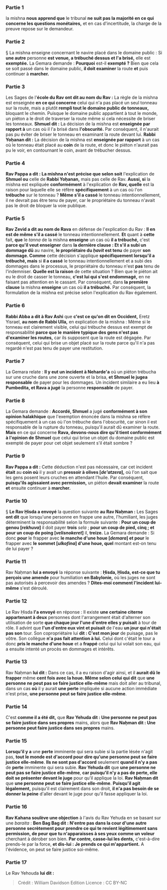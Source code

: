 
### Partie 1
la mishna <b>nous apprend que</b> le tribunal <b>ne suit pas la majorité en ce qui concerne les questions monétaires,</b> et en cas d'incertitude, la charge de la preuve repose sur le demandeur.

### Partie 2
§ La mishna enseigne concernant le navire placé dans le domaine public : Si <b>une autre</b> personne <b>est venue, a trébuché dessus et l'a brisé,</b> elle est <b>exemptée.</b> La Gemara demande : <b>Pourquoi</b> est-il <b>exempté ?</b> Bien que cela se soit passé dans le domaine public, <b>il doit examiner</b> la route <b>et</b> puis continuer à <b>marcher.</b>

### Partie 3
Les Sages de l'<b>école du Rav ont dit au nom du Rav :</b> La règle de la mishna est enseignée <b>en ce qui concerne</b> celui qui n'a pas placé un seul tonneau sur la route, mais a plutôt <b>rempli tout le domaine public de tonneaux,</b> bloquant le chemin. Puisque le domaine public appartient à tout le monde, un piéton a le droit de traverser la route même si cela nécessite de briser les tonneaux. <b>Shmuel dit :</b> La décision de la mishna est <b>enseignée par rapport à</b> un cas où il l'a brisé dans <b>l'obscurité.</b> Par conséquent, il n'aurait pas pu éviter de briser le tonneau en examinant la route devant lui. <b>Rabbi Yoḥanan dit :</b> La décision de la mishna est <b>enseignée par rapport</b> à un cas où le tonneau était placé au <b>coin</b> de la route, et donc le piéton n'aurait pas pu le voir, en contournant le coin, avant de trébucher dessus.

### Partie 4
<b>Rav Pappa a dit : La mishna n'est précise que selon soit</b> l'explication de <b>Shmuel ou</b> celle de <b>Rabbi Yoḥanan,</b> mais pas celle de Rav. <b>Aussi, si</b> la mishna est expliquée <b>conformément</b> à l'explication de <b>Rav, quelle</b> est la raison pour laquelle elle se réfère <b>spécifiquement</b> à un cas où l'on <b>trébuche</b> sur le tonneau ? <b>Même s'il a cassé</b> le tonneau intentionnellement, il ne devrait pas être tenu de payer, car le propriétaire du tonneau n'avait pas le droit de bloquer la voie publique.

### Partie 5
<b>Rav Zevid a dit au nom de Rava</b> en défense de l'explication du Rav : <b>Il en est de même s'il a cassé</b> le tonneau intentionnellement. <b>Et</b> quant à <b>cette</b> fait, <b>que</b> le <i>tanna</i> de la mishna <b>enseigne</b> un cas où <b>il a trébuché,</b> c'est <b>parce qu'il veut enseigner</b> dans <b>la dernière clause : Et s'il a subi un dommage dû</b> au navire, <b>le propriétaire du <i>ḥavit</i> est tenu</b> de payer <b>son dommage. Comme</b> cette décision s'applique <b>spécifiquement lorsqu'il a trébuché, mais</b> si <b>il a cassé</b> le tonneau intentionnellement et a subi des dommages dans le processus, le propriétaire du tonneau n'est <b>pas</b> tenu de l'indemniser. <b>Quelle est la raison</b> de cette situation ? Bien que le piéton ait eu le droit de casser le tonneau, <b>c'est lui qui s'est endommagé,</b> en ne faisant pas attention en le cassant. Par conséquent, dans <b>la première clause</b> la mishna <b>enseigne</b> un cas où <b>il a trébuché.</b> Par conséquent, la formulation de la mishna est précise selon l'explication du Rav également.

### Partie 6
<b>Rabbi Abba a dit à Rav Ashi</b> que <b>c'est ce qu'on dit en Occident,</b> Eretz Yisrael, <b>au nom de Rabbi Ulla,</b> en explication de la mishna : Même si le tonneau est clairement visible, celui qui trébuche dessus est exempt de responsabilité <b>parce que le</b> <b>manière typique des gens n'est pas d'examiner les routes,</b> car ils supposent que la route est dégagée. Par conséquent, celui qui brise un objet placé sur la route parce qu'il n'a pas regardé n'est pas tenu de payer une restitution.

### Partie 7
La Gemara relate : <b>Il y eut un incident à Neharde'a</b> où un piéton trébucha sur une cruche dans une zone ouverte et la brisa, <b>et Shmuel le jugea responsable</b> de payer pour les dommages. Un incident similaire a eu lieu <b>à Pumbedita, et Rava a jugé</b> la personne <b>responsable</b> de payer.

### Partie 8
La Gemara demande : <b>Accordé, Shmuel</b> a jugé <b>conformément à son opinion halakhique</b> que l'exemption énoncée dans la mishna se réfère spécifiquement à un cas où l'on trébuche dans l'obscurité, car sinon il est responsable de la rupture du tonneau, puisqu'il aurait dû examiner la route. <b>Mais</b> en ce qui concerne <b>Rava, devons-nous dire qu'il tient conformément à l'opinion de Shmuel</b> que celui qui brise un objet du domaine public est exempté de payer pour cet objet seulement s'il était sombre ?

### Partie 9
<b>Rav Pappa a dit :</b> Cette déduction n'est pas nécessaire, car cet incident <b>était</b> au <b>coin où</b> il y avait un <b>pressoir à olives [<i>de'atzera</i>],</b> où l'on sait que les gens posent leurs cruches en attendant l'huile. Par conséquent, <b>puisqu'ils agissaient avec permission,</b> un piéton <b>devait examiner</b> la route <b>et</b> ensuite continuer à <b>marcher.</b>

### Partie 10
§ <b>Le Rav Ḥisda a envoyé</b> la question suivante <b>au Rav Naḥman :</b> Les Sages <b>ont dit</b> que lorsqu'une personne en frappe une autre, l'humiliant, les juges déterminent la responsabilité selon la formule suivante : <b>Pour un coup de genou [<i>rekhuva</i>]</b> il doit payer <b>trois</b> <i>sela</i> ; <b>pour un coup de pied, cinq ; et pour un coup de poing [<i>velisnokeret</i>]</b> il, <b>treize.</b> La Gemara demande : Si donc <b>pour</b> le frapper avec <b>le manche d'une houe [<i>demara</i>] et pour</b> le frapper avec <b>le sommet [<i>ulkofina</i>] d'une houe, quel</b> montant est-on tenu de lui payer ?

### Partie 11
Rav Naḥman <b>lui a envoyé</b> la réponse suivante : <b>Ḥisda, Ḥisda, est-ce que tu perçois une amende</b> pour humiliation <b>en Babylonie,</b> où les juges ne sont pas autorisés à percevoir des amendes ? <b>Dites-moi comment l'incident lui-même</b> s'est déroulé.

### Partie 12
Le Rav Ḥisda <b>l'a envoyé</b> en réponse : Il existe <b>une certaine citerne appartenant à deux</b> personnes dont l'arrangement était d'alterner son utilisation de sorte <b>que chaque jour l'une d'entre elles y puisait</b> à tour de rôle. Il advint que <b>l'un d'entre eux vint et puisait</b> de l'eau <b>un jour qui n'était pas son</b> tour. Son copropriétaire lui <b>dit : C'est mon jour</b> de puisage, pas le vôtre. Son collègue <b>n'a pas fait attention à lui.</b> Celui dont c'était le tour a donc <b>pris le manche d'une houe</b> et a <b>frappé</b> celui qui lui volait son eau, qui a ensuite intenté un procès en dommages et intérêts.

### Partie 13
Rav Naḥman <b>lui dit :</b> Dans ce cas, il a eu raison d'agir ainsi, et il <b>aurait dû</b> <b>le frapper</b> même <b>cent fois avec la houe. Même selon celui qui dit</b> que <b>une personne ne peut pas se faire justice elle-même</b> mais doit aller au tribunal, dans un cas <b>où</b> il y aurait <b>une perte</b> impliquée si aucune action immédiate n'est prise, <b>une personne peut se faire justice elle-même</b>.

### Partie 14
C'est <b>comme il a été dit,</b> que <b>Rav Yehuda dit : Une personne ne peut pas se faire justice dans ses propres</b> mains, alors que <b>Rav Naḥman dit : Une personne peut faire justice dans ses propres</b> mains.

### Partie 15
<b>Lorsqu'il y a</b> une <b>perte</b> imminente qui sera subie si la partie lésée n'agit pas, <b>tout le monde est d'accord pour dire qu'une personne peut se faire justice elle-même</b>. <b>Ils ne sont pas d'accord</b> seulement <b>quand il n'y a pas</b> de <b>perte</b> imminente qui sera subie. <b>Rav Yehuda dit</b> que <b>une personne ne peut pas se faire justice elle-même</b>, <b>car puisqu'il n'y a pas de perte, elle doit se présenter devant le juge</b> pour qu'il applique la loi. <b>Rav Naḥman dit</b> que <b>une personne peut se faire justice elle-même</b>. <b>Puisqu'il agit légalement,</b> puisqu'il est clairement dans son droit, <b>il n'a pas besoin de se donner la peine</b> d'aller devant le juge pour qu'il fasse appliquer la loi.

### Partie 16
<b>Rav Kahana soulève une objection</b> à l'avis du Rav Yehuda en se basant sur une <i>baraita</i> : <b>Ben Bag Bag dit : N'entre pas dans la <b>cour</b> d'une autre personne secrètement <b>pour prendre ce qui te revient</b> légitimement sans permission, de peur que tu n'apparaisses à ses yeux comme un voleur</b> cherchant à dérober son bien. <b>Par contre, casse-lui les dents,</b> c'est-à-dire prends-le par la force, <b>et dis-lui : Je prends ce qui m'appartient.</b> A l'évidence, on peut se faire justice soi-même.

### Partie 17
Le Rav Yehouda <b>lui dit :</b>

>Crédit : William Davidson Edition
>Licence : CC BY-NC